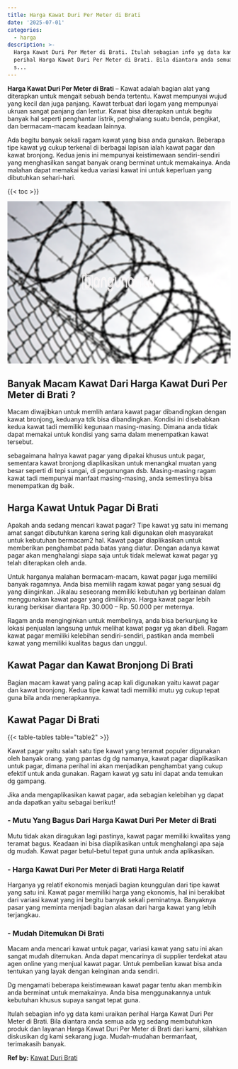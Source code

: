 ```yaml
---
title: Harga Kawat Duri Per Meter di Brati
date: '2025-07-01'
categories:
  - harga
description: >-
  Harga Kawat Duri Per Meter di Brati. Itulah sebagian info yg data kami uraikan
  perihal Harga Kawat Duri Per Meter di Brati. Bila diantara anda semua ada yg
  s...
---
```


**Harga Kawat Duri Per Meter di Brati** – Kawat adalah bagian alat yang diterapkan untuk mengait sebuah benda tertentu. Kawat mempunyai wujud yang kecil dan juga panjang. Kawat terbuat dari logam yang mempunyai ukruan sangat panjang dan lentur. Kawat bisa diterapkan untuk begitu banyak hal seperti penghantar listrik, penghalang suatu benda, pengikat, dan bermacam-macam keadaan lainnya.

Ada begitu banyak sekali ragam kawat yang bisa anda gunakan. Beberapa tipe kawat yg cukup terkenal di berbagai lapisan ialah kawat pagar dan kawat bronjong. Kedua jenis ini mempunyai keistimewaan sendiri-sendiri yang menghasilkan sangat banyak orang berminat untuk memakainya. Anda malahan dapat memakai kedua variasi kawat ini untuk keperluan yang dibutuhkan sehari-hari.

{{< toc >}}

![Harga Kawat Duri Per Meter di Brati](/images/jual-kawat-murah39.png)

## Banyak Macam Kawat Dari Harga Kawat Duri Per Meter di Brati ?

Macam diwajibkan untuk memlih antara kawat pagar dibandingkan dengan kawat bronjong, keduanya tdk bisa dibandingkan. Kondisi ini disebabkan kedua kawat tadi memiliki kegunaan masing-masing. Dimana anda tidak dapat memakai untuk kondisi yang sama dalam menempatkan kawat tersebut.

sebagaimana halnya kawat pagar yang dipakai khusus untuk pagar, sementara kawat bronjong diaplikasikan untuk menangkal muatan yang besar seperti di tepi sungai, di pegunungan dsb. Masing-masing ragam kawat tadi mempunyai manfaat masing-masing, anda semestinya bisa menempatkan dg baik.

## Harga Kawat Untuk Pagar Di Brati

Apakah anda sedang mencari kawat pagar? Tipe kawat yg satu ini memang amat sangat dibutuhkan karena sering kali digunakan oleh masyarakat untuk kebutuhan bermacam2 hal. Kawat pagar diaplikasikan untuk memberikan penghambat pada batas yang diatur. Dengan adanya kawat pagar akan menghalangi siapa saja untuk tidak melewat kawat pagar yg telah diterapkan oleh anda.

Untuk harganya malahan bermacam-macam, kawat pagar juga memiliki banyak ragamnya. Anda bisa memilih ragam kawat pagar yang sesuai dg yang diinginkan. Jikalau seseorang memiliki kebutuhan yg berlainan dalam menggunakan kawat pagar yang dimilikinya. Harga kawat pagar lebih kurang berkisar diantara Rp. 30.000 – Rp. 50.000 per meternya.

Ragam anda menginginkan untuk membelinya, anda bisa berkunjung ke lokasi penjualan langsung untuk melihat kawat pagar yg akan dibeli. Ragam kawat pagar memiliki kelebihan sendiri-sendiri, pastikan anda membeli kawat yang memiliki kualitas bagus dan unggul.

## Kawat Pagar dan Kawat Bronjong Di Brati

Bagian macam kawat yang paling acap kali digunakan yaitu kawat pagar dan kawat bronjong. Kedua tipe kawat tadi memiliki mutu yg cukup tepat guna bila anda menerapkannya.

## Kawat Pagar Di Brati

{{< table-tables table="table2" >}}

Kawat pagar yaitu salah satu tipe kawat yang teramat populer digunakan oleh banyak orang. yang pantas dg dg namanya, kawat pagar diaplikasikan untuk pagar, dimana perihal ini akan menjadikan penghambat yang cukup efektif untuk anda gunakan. Ragam kawat yg satu ini dapat anda temukan dg gampang.

Jika anda mengaplikasikan kawat pagar, ada sebagian kelebihan yg dapat anda dapatkan yaitu sebagai berikut!

### \- Mutu Yang Bagus Dari Harga Kawat Duri Per Meter di Brati

Mutu tidak akan diragukan lagi pastinya, kawat pagar memiliki kwalitas yang teramat bagus. Keadaan ini bisa diaplikasikan untuk menghalangi apa saja dg mudah. Kawat pagar betul-betul tepat guna untuk anda aplikasikan.

### \- Harga Kawat Duri Per Meter di Brati Harga Relatif

Harganya yg relatif ekonomis menjadi bagian keunggulan dari tipe kawat yang satu ini. Kawat pagar memiliki harga yang ekonomis, hal ini berakibat dari variasi kawat yang ini begitu banyak sekali peminatnya. Banyaknya pasar yang meminta menjadi bagian alasan dari harga kawat yang lebih terjangkau.

### \- Mudah Ditemukan Di Brati

Macam anda mencari kawat untuk pagar, variasi kawat yang satu ini akan sangat mudah ditemukan. Anda dapat mencarinya di supplier terdekat atau agen online yang menjual kawat pagar. Untuk pembelian kawat bisa anda tentukan yang layak dengan keinginan anda sendiri.

Dg mengamati beberapa keistimewaan kawat pagar tentu akan membikin anda berminat untuk memakainya. Anda bisa menggunakannya untuk kebutuhan khusus supaya sangat tepat guna.

Itulah sebagian info yg data kami uraikan perihal Harga Kawat Duri Per Meter di Brati. Bila diantara anda semua ada yg sedang membutuhkan produk dan layanan Harga Kawat Duri Per Meter di Brati dari kami, silahkan diskusikan dg kami sekarang juga. Mudah-mudahan bermanfaat, terimakasih banyak.

**Ref by:** [Kawat Duri Brati](https://id.wikipedia.org/wiki/Kawat)
